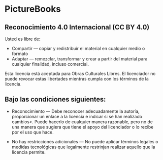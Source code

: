 # PictureBooks


Reconocimiento 4.0 Internacional (CC BY 4.0)
-------


Usted es libre de:
- Compartir — copiar y redistribuir el material en cualquier medio o formato
- Adaptar — remezclar, transformar y crear a partir del material para cualquier finalidad, incluso comercial.

Esta licencia está aceptada para Obras Culturales Libres.
El licenciador no puede revocar estas libertades mientras cumpla con los términos de la licencia.


Bajo las condiciones siguientes:
-------

- Reconocimiento — Debe reconocer adecuadamente la autoría, proporcionar un enlace a la licencia e indicar si se han realizado cambios<. Puede hacerlo de cualquier manera razonable, pero no de una manera que sugiera que tiene el apoyo del licenciador o lo recibe por el uso que hace.

- No hay restricciones adicionales — No puede aplicar términos legales o medidas tecnológicas que legalmente restrinjan realizar aquello que la licencia permite.
